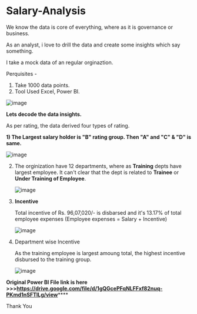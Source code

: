 # Salary-Analysis

We know the data is core of everything, where as it is governance or business.

As an analyst, i love to drill the data and create some insights which say something.

I take a mock data of an regular orginaztion. 

Perquisites -
1) Take 1000 data points.
2) Tool Used Excel, Power BI.

![image](https://github.com/user-attachments/assets/e42d4107-320d-478b-b840-cfba19e5d18b)

**Lets decode the data insights.**

As per rating, the data derived four types of rating.

**1) The Largest salary holder is "B" rating group. Then "A" and "C" & "D" is same.**

![image](https://github.com/user-attachments/assets/e5c1cad1-4ad5-4fc4-b980-5d51ce759120)

2) The orginization have 12 departments, where as **Training** depts have largest employee. It can't clear that the dept is related to **Trainee** or **Under Training of Employee**.

   ![image](https://github.com/user-attachments/assets/b9589037-09d3-4319-b472-f3397b9469be)


3) **Incentive**

   Total incentive of Rs. 96,07,020/- is disbarsed and it's 13.17% of total employee expenses (Employee expenses = Salary + Incentive)

   ![image](https://github.com/user-attachments/assets/22dfab77-f370-4896-baa2-ca8b74b8e985)

4) Department wise Incentive

   As the training employee is largest amoung total, the highest incentive disbursed to the training group.

   ![image](https://github.com/user-attachments/assets/8feda1af-fd7a-475f-812c-9ed367ec2df7)


**Original Power BI File link is here >>>https://drive.google.com/file/d/1gQGcePFqNLFFxf82nuq-PKmd1nSFTlLg/view******

   Thank You 
   




